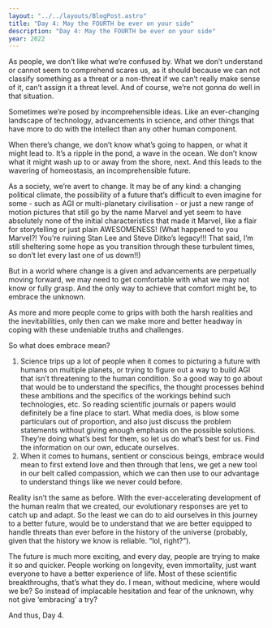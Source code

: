 ```yaml
---
layout: "../../layouts/BlogPost.astro"
title: "Day 4: May the FOURTH be ever on your side"
description: "Day 4: May the FOURTH be ever on your side"
year: 2022
---
```


As people, we don’t like what we’re confused by. What we don’t understand or cannot seem to comprehend scares us, as it should because we can not classify something as a threat or a non-threat if we can’t really make sense of it, can’t assign it a threat level. And of course, we’re not gonna do well in that situation.

Sometimes we’re posed by incomprehensible ideas. Like an ever-changing landscape of technology, advancements in science, and other things that have more to do with the intellect than any other human component.

When there’s change, we don’t know what’s going to happen, or what it might lead to. It’s a ripple in the pond, a wave in the ocean. We don’t know what it might wash up to or away from the shore, next. And this leads to the wavering of homeostasis, an incomprehensible future.

As a society, we’re avert to change. It may be of any kind: a changing political climate, the possibility of a future that’s difficult to even imagine for some - such as AGI or multi-planetary civilisation - or just a new range of motion pictures that still go by the name Marvel and yet seem to have absolutely none of the initial characteristics that made it Marvel, like a flair for storytelling or just plain AWESOMENESS! (What happened to you Marvel?! You’re ruining Stan Lee and Steve Ditko’s legacy!!! That said, I’m still sheltering some hope as you transition through these turbulent times, so don’t let every last one of us down!!)

But in a world where change is a given and advancements are perpetually moving forward, we may need to get comfortable with what we may not know or fully grasp. And the only way to achieve that comfort might be, to embrace the unknown.

As more and more people come to grips with both the harsh realities and the inevitabilities, only then can we make more and better headway in coping with these undeniable truths and challenges.

So what does embrace mean?

1.  Science trips up a lot of people when it comes to picturing a future with humans on multiple planets, or trying to figure out a way to build AGI that isn’t threatening to the human condition. So a good way to go about that would be to understand the specifics, the thought processes behind these ambitions and the specifics of the workings behind such technologies, etc. So reading scientific journals or papers would definitely be a fine place to start. What media does, is blow some particulars out of proportion, and also just discuss the problem statements without giving enough emphasis on the possible solutions. They’re doing what’s best for them, so let us do what’s best for us. Find the information on our own, educate ourselves.
2.  When it comes to humans, sentient or conscious beings, embrace would mean to first extend love and then through that lens, we get a new tool in our belt called compassion, which we can then use to our advantage to understand things like we never could before.

Reality isn’t the same as before. With the ever-accelerating development of the human realm that we created, our evolutionary responses are yet to catch up and adapt. So the least we can do to aid ourselves in this journey to a better future, would be to understand that we are better equipped to handle threats than ever before in the history of the universe (probably, given that the history we know is reliable. “lol, right?”).

The future is much more exciting, and every day, people are trying to make it so and quicker. People working on longevity, even immortality, just want everyone to have a better experience of life. Most of these scientific breakthroughs, that’s what they do. I mean, without medicine, where would we be? So instead of implacable hesitation and fear of the unknown, why not give ‘embracing’ a try?

And thus, Day 4.

